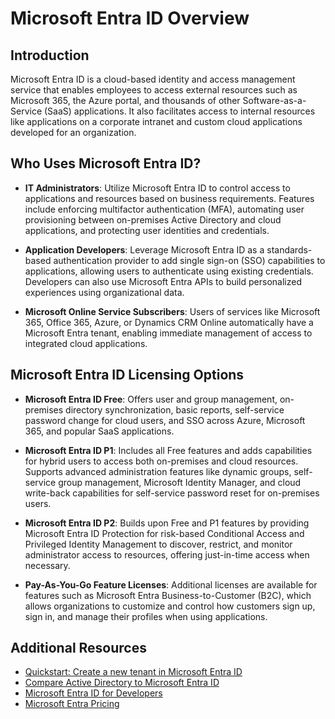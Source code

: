 # Microsoft Entra ID Overview

## Introduction

Microsoft Entra ID is a cloud-based identity and access management service that enables employees to access external resources such as Microsoft 365, the Azure portal, and thousands of other Software-as-a-Service (SaaS) applications. It also facilitates access to internal resources like applications on a corporate intranet and custom cloud applications developed for an organization.

## Who Uses Microsoft Entra ID?

- **IT Administrators**: Utilize Microsoft Entra ID to control access to applications and resources based on business requirements. Features include enforcing multifactor authentication (MFA), automating user provisioning between on-premises Active Directory and cloud applications, and protecting user identities and credentials.

- **Application Developers**: Leverage Microsoft Entra ID as a standards-based authentication provider to add single sign-on (SSO) capabilities to applications, allowing users to authenticate using existing credentials. Developers can also use Microsoft Entra APIs to build personalized experiences using organizational data.

- **Microsoft Online Service Subscribers**: Users of services like Microsoft 365, Office 365, Azure, or Dynamics CRM Online automatically have a Microsoft Entra tenant, enabling immediate management of access to integrated cloud applications.

## Microsoft Entra ID Licensing Options

- **Microsoft Entra ID Free**: Offers user and group management, on-premises directory synchronization, basic reports, self-service password change for cloud users, and SSO across Azure, Microsoft 365, and popular SaaS applications.

- **Microsoft Entra ID P1**: Includes all Free features and adds capabilities for hybrid users to access both on-premises and cloud resources. Supports advanced administration features like dynamic groups, self-service group management, Microsoft Identity Manager, and cloud write-back capabilities for self-service password reset for on-premises users.

- **Microsoft Entra ID P2**: Builds upon Free and P1 features by providing Microsoft Entra ID Protection for risk-based Conditional Access and Privileged Identity Management to discover, restrict, and monitor administrator access to resources, offering just-in-time access when necessary.

- **Pay-As-You-Go Feature Licenses**: Additional licenses are available for features such as Microsoft Entra Business-to-Customer (B2C), which allows organizations to customize and control how customers sign up, sign in, and manage their profiles when using applications.

## Additional Resources

- [Quickstart: Create a new tenant in Microsoft Entra ID](https://learn.microsoft.com/en-us/azure/active-directory/fundamentals/active-directory-accessmanagement)
- [Compare Active Directory to Microsoft Entra ID](https://learn.microsoft.com/en-us/azure/active-directory/fundamentals/active-directory-compare-azure-ad-to-ad)
- [Microsoft Entra ID for Developers](https://learn.microsoft.com/en-us/azure/active-directory/develop/)
- [Microsoft Entra Pricing](https://www.microsoft.com/en-us/security/business/identity-access/microsoft-entra-id)

